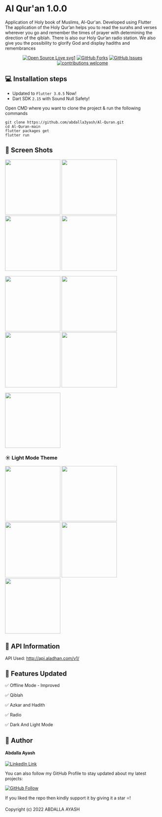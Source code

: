 # Al Qur'an 1.0.0

Application of Holy book of Muslims, Al-Qur'an. Developed using Flutter
The application of the Holy Qur’an helps you to read the surahs and verses wherever you go and remember the times of prayer with determining the direction of the qiblah. There is also our Holy Qur’an radio station. We also give you the possibility to glorify God and display hadiths and remembrances


<div align="center">

[![Open Source Love svg1](https://badges.frapsoft.com/os/v1/open-source.svg?v=103)](#)
[![GitHub Forks](https://img.shields.io/github/forks/saadhaxxan/Car_Game_Python_Pygame.svg?style=social&label=Fork&maxAge=2592000)](https://github.com/abdalla3yash/Al-Quran/fork)
[![GitHub Issues](https://img.shields.io/github/issues/saadhaxxan/Car_Game_Python_Pygame.svg?style=flat&label=Issues&maxAge=2592000)](https://https://github.com/abdalla3yash/Al-Quran/issues)
[![contributions welcome](https://img.shields.io/badge/contributions-welcome-brightgreen.svg?style=flat&label=Contributions&colorA=red&colorB=black	)](#)

</div>

## 💻 Installation steps

- Updated to `Flutter 3.0.5` Now!
- Dart SDK `2.15` with Sound Null Safety!

Open CMD where you want to clone the project & run the following commands

```
git clone https://github.com/abdalla3yash/Al-Quran.git
cd Al-Quran-main
flutter packages get
flutter run
```

## 📱 Screen Shots

<img src="./assets/screenshot/i4.jpg" width=180> <img src="./assets/screenshot/i8.jpg" width=180> <img src="./assets/screenshot/i2.jpg" width=180> <img src="./assets/screenshot/i7.jpg" width=180>

<img src="./assets/screenshot/i6.jpg" width=180> <img src="./assets/screenshot/i7.jpg" width=180> <img src="./assets/screenshot/i8.jpg" width=180> <img src="./assets/screenshot/i9.jpg" width=180>

<img src="./assets/screenshot/i10.jpg" width=180> 

### ☀ Light Mode Theme

<img src="./assets/screenshot/i1.jpg" width=180> <img src="./assets/screenshot/i2.jpg" width=180> <img src="./assets/screenshot/i3.jpg" width=180>
 <img src="./assets/screenshot/i4.jpg" width=180> <img src="./assets/screenshot/i5.jpg" width=180> 


## 🔗 API Information

API Used: http://api.aladhan.com/v1/

## 🎯 Features Updated

✅ Offline Mode - Improved

✅ Qiblah

✅ Azkar and Hadith

✅ Radio

✅ Dark And Light Mode

## 🧑 Author

#### Abdalla Ayash
[![LinkedIn Link](https://img.shields.io/badge/Connect-Ayash-blue.svg?logo=linkedin&longCache=true&style=social&label=Connect
)](https://www.linkedin.com/in/abdalla-ayash)

You can also follow my GitHub Profile to stay updated about my latest projects:

[![GitHub Follow](https://img.shields.io/badge/Connect-Ayash-blue.svg?logo=Github&longCache=true&style=social&label=Follow)](https://github.com/abdalla3yash)

If you liked the repo then kindly support it by giving it a star ⭐!

Copyright (c) 2022 ABDALLA AYASH
